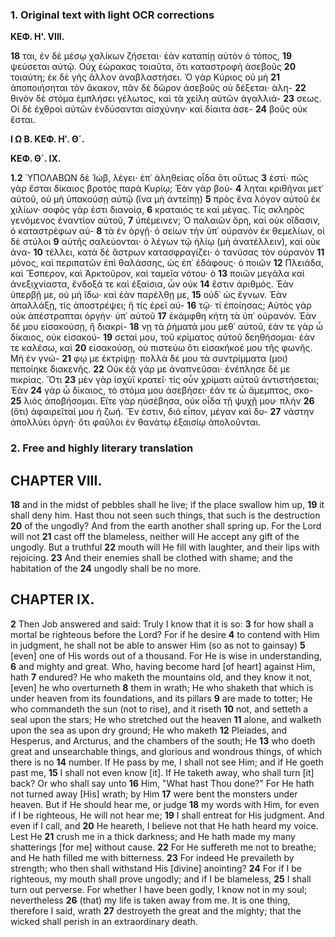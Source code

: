 ### 1. Original text with light OCR corrections

**ΚΕΦ. Η'. VIII.**

**18** ται, ἐν δὲ μέσῳ χαλίκων ζήσεται· ἐὰν καταπίῃ αὐτὸν ὁ τόπος,
**19** ψεύσεται αὐτῷ. Οὐχ ἑώρακας τοιαῦτα, ὅτι καταστροφὴ ἀσεβοῦς
**20** τοιαύτη; ἐκ δὲ γῆς ἄλλον ἀναβλαστήσει. Ὁ γὰρ Κύριος οὐ μὴ
**21** ἀποποιήσηται τὸν ἄκακον, πᾶν δὲ δῶρον ἀσεβοῦς οὐ δέξεται· ἀλη-
**22** θινὸν δὲ στόμα ἐμπλήσει γέλωτος, καὶ τὰ χείλη αὐτῶν ἀγαλλιά-
**23** σεως. Οἱ δὲ ἐχθροὶ αὐτῶν ἐνδύσανται αἰσχύνην· καὶ δίαιτα ἀσε-
**24** βοῦς οὐκ ἔσται.

**Ι Ω Β. ΚΕΦ. Ηʹ. Θ´.**

**ΚΕΦ. Θ´. ΙΧ.**

**1.2** ὙΠΟΛΑΒΩΝ δὲ Ἰώβ, λέγει· ἐπ᾿ ἀληθείας οἶδα ὅτι οὕτως
**3** ἐστί· πῶς γὰρ ἔσται δίκαιος βροτὸς παρὰ Κυρίῳ; Ἐὰν γὰρ βού-
**4** ληται κριθῆναι μετ᾿ αὐτοῦ, οὐ μὴ ὑπακούσῃ αὐτῷ (ἵνα μὴ ἀντείπῃ)
**5** πρὸς ἕνα λόγον αὐτοῦ ἐκ χιλίων· σοφὸς γάρ ἐστι διανοίᾳ,
**6** κραταιός τε καὶ μέγας. Τίς σκληρὸς γενόμενος ἐναντίον αὐτοῦ,
**7** ὑπέμεινεν; Ὁ παλαιῶν ὄρη, καὶ οὐκ οἴδασιν, ὁ καταστρέφων αὐ-
**8** τὰ ἐν ὀργῇ· ὁ σείων τὴν ὑπ᾿ οὐρανὸν ἐκ θεμελίων, οἱ δὲ στύλοι
**9** αὐτῆς σαλεύονται· ὁ λέγων τῷ ἡλίῳ (μὴ ἀνατέλλειν), καὶ οὐκ ἀνα-
**10** τέλλει, κατὰ δὲ ἄστρων κατασφραγίζει· ὁ τανύσας τὸν οὐρανὸν
**11** μόνος, καὶ περιπατῶν ἐπὶ θαλάσσης, ὡς ἐπ᾿ ἐδάφους· ὁ ποιῶν
**12** Πλειάδα, καὶ Ἕσπερον, καὶ Ἀρκτοῦρον, καὶ ταμεῖα νότου· ὁ
**13** ποιῶν μεγάλα καὶ ἀνεξιχνίαστα, ἔνδοξά τε καὶ ἐξαίσια, ὧν οὐκ
**14** ἔστιν ἀριθμός. Ἐὰν ὑπερβῇ με, οὐ μὴ ἴδω· καὶ ἐὰν παρέλθῃ με,
**15** οὐδ᾿ ὡς ἔγνων. Ἐὰν ἀπαλλάξῃ, τίς ἀποστρέψει; ἢ τίς ἐρεῖ αὐ-
**16** τῷ· τί ἐποίησας; Αὐτὸς γὰρ οὐκ ἀπέστραπται ὀργήν· ὑπ᾿ αὐτοῦ
**17** ἐκάμφθη κήτη τὰ ὑπ᾿ οὐρανόν. Ἐὰν δέ μου εἰσακούσῃ, ἢ διακρί-
**18** νῃ τὰ ῥήματά μου μεθ᾿ αὐτοῦ, ἐάν τε γὰρ ὦ δίκαιος, οὐκ εἰσακού-
**19** σεταί μου, τοῦ κρίματος αὐτοῦ δεηθήσομαι· ἐάν τε καλέσω, καὶ
**20** εἰσακούσῃ, οὐ πιστεύω ὅτι εἰσακήκοέ μου τῆς φωνῆς. Μὴ ἐν γνώ-
**21** φῳ με ἐκτρίψῃ· πολλὰ δέ μου τὰ συντρίμματα (μοι) πεποίηκε διακενῆς.
**22** Οὐκ ἐᾷ γάρ με ἀναπνεῦσαι· ἐνέπλησε δέ με πικρίας. Ὅτι
**23** μὲν γὰρ ἰσχύϊ κρατεῖ· τίς οὖν χρίματι αὐτοῦ ἀντιστήσεται; Ἐὰν
**24** γάρ ὦ δίκαιος, τὸ στόμα μου ἀσεβήσει· ἐάν τε ὦ ἄμεμπτος, σκο-
**25** λιὸς ἀποβήσομαι. Εἴτε γὰρ ηὐσέβησα, οὐκ οἶδα τῇ ψυχῇ μου· πλὴν
**26** (ὅτι) ἀφαιρεῖταί μου ἡ ζωή. Ἕν ἐστιν, διὸ εἶπον, μέγαν καὶ δυ-
**27** νάστην ἀπολλύει ὀργή· ὅτι φαῦλοι ἐν θανάτῳ ἐξαισίῳ ἀπολοῦνται.

### 2. Free and highly literary translation

## CHAPTER VIII.

**18** and in the midst of pebbles shall he live; if the place swallow him up,
**19** it shall deny him. Hast thou not seen such things, that such is the destruction
**20** of the ungodly? And from the earth another shall spring up. For the Lord will not
**21** cast off the blameless, neither will He accept any gift of the ungodly. But a truthful
**22** mouth will He fill with laughter, and their lips with rejoicing.
**23** And their enemies shall be clothed with shame; and the habitation of the
**24** ungodly shall be no more.

## CHAPTER IX.

**2** Then Job answered and said: Truly I know that it is so:
**3** for how shall a mortal be righteous before the Lord? For if he desire
**4** to contend with Him in judgment, he shall not be able to answer Him (so as not to gainsay)
**5** [even] one of His words out of a thousand. For He is wise in understanding,
**6** and mighty and great. Who, having become hard [of heart] against Him, hath
**7** endured? He who maketh the mountains old, and they know it not, [even] he who overturneth
**8** them in wrath; He who shaketh that which is under heaven from its foundations, and its pillars
**9** are made to totter; He who commandeth the sun (not to rise), and it riseth
**10** not, and setteth a seal upon the stars; He who stretched out the heaven
**11** alone, and walketh upon the sea as upon dry ground; He who maketh
**12** Pleiades, and Hesperus, and Arcturus, and the chambers of the south; He
**13** who doeth great and unsearchable things, and glorious and wondrous things, of which there is no
**14** number. If He pass by me, I shall not see Him; and if He goeth past me,
**15** I shall not even know [it]. If He taketh away, who shall turn [it] back? Or who shall say unto
**16** Him, "What hast Thou done?" For He hath not turned away [His] wrath; by Him
**17** were bent the monsters under heaven. But if He should hear me, or judge
**18** my words with Him, for even if I be righteous, He will not hear me;
**19** I shall entreat for His judgment. And even if I call, and
**20** He heareth, I believe not that He hath heard my voice. Lest He
**21** crush me in a thick darkness; and He hath made my many shatterings [for me] without cause.
**22** For He suffereth me not to breathe; and He hath filled me with bitterness.
**23** For indeed He prevaileth by strength; who then shall withstand His [divine] anointing?
**24** For if I be righteous, my mouth shall prove ungodly; and if I be blameless,
**25** I shall turn out perverse. For whether I have been godly, I know not in my soul; nevertheless
**26** (that) my life is taken away from me. It is one thing, therefore I said, wrath
**27** destroyeth the great and the mighty; that the wicked shall perish in an extraordinary death.